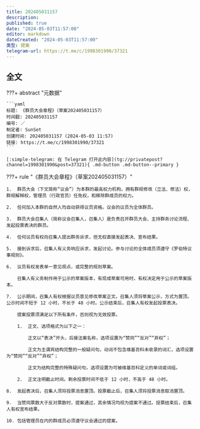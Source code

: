 ```yaml
---
title: 202405031157
description:
published: true
date: "2024-05-03T11:57:00"
editor: markdown
dateCreated: "2024-05-03T11:57:00"
类型: 提案
telegram-url: https://t.me/c/1998301990/37321
---
```


## 全文

???+ abstract "元数据"

    ```yaml
    标题: 《群员大会章程》（草案202405031157）
    时间戳: 202405031157
    编号: ／
    制定者: SunSet
    创建时间: 202405031157 (2024-05-03 11:57)
    链接: https://t.me/c/1998301990/37321
    ```

    [:simple-telegram: 在 Telegram 打开此内容](tg://privatepost?channel=1998301990&post=37321){ .md-button .md-button--primary }

???+ rule "《群员大会章程》（草案202405031157）"

    1.  群员大会（下文简称“议会”）为本群的最高权力机构，拥有群规修改（立法、修法）权，群规解释权，管理员（行政官员）任免权，和移除群成员的权力。

    2.  任何加入本群的自然人均自动获得议员资格。议会的议员为全体群员。

    3.  群员大会召集人（简称议会召集人，召集人）是负责召开群员大会、主持群务讨论流程、发起投票表决的群员。

    4.  任何议员有权向召集人提出群务诉求，但无权直接发起表决、宣布结果。

    5.  接到诉求后，召集人有义务响应诉求，发起讨论。参与讨论的全体成员须遵守《罗伯特议事规则》。

    6.  议员有权发表单一意见观点，或完整的规则草案。

        召集人有义务制作用于公示的草案版本，有现成草案可用时，有权决定用于公示的草案版本。

    7.  公示期间，召集人有权根据议员意见修改草案正文。召集人须将草案公示，方式为置顶。公示时间不短于 12 小时，不长于 48 小时。公示结束后，召集人有权发起投票表决。

        提案投票须满足以下所有条件，否则视为无效投票。

        1.  正文、选项格式为以下之一：

            正文以“表决”开头，后接法案名称，选项设置为“赞同”“反对”“弃权”；

            正文为主谓宾结构完整的一般疑问句，动词不包含维基百科未收录的词汇，选项设置为“赞同”“反对”“弃权”；

            正文为结构完整的特殊疑问句，选项设置为可被维基百科定义的单词或词组。

        2.  正文注明截止时间。剩余投票时间不低于 12 小时，不高于 48 小时。

    8.  发起表决后，召集人须将投票消息置顶。投票截止后，召集人须将投票消息取消置顶。

    9.  当赞同票数大于反对票数时，提案通过，其余情况均视为提案不通过。投票结束后，召集人有权宣布结果。

    10. 包括管理员在内的群成员必须遵守议会通过的提案。
